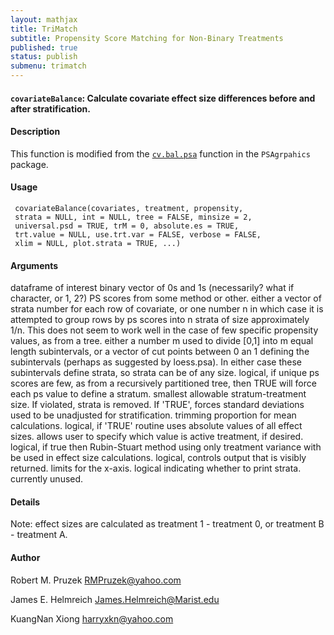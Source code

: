 ```yaml
---
layout: mathjax	
title: TriMatch
subtitle: Propensity Score Matching for Non-Binary Treatments
published: true
status: publish
submenu: trimatch
---
```



#### `covariateBalance`: Calculate covariate effect size differences before and after stratification. ####

#### Description ####


 This function is modified from the
  [`cv.bal.psa`](cv.bal.psa.html) function in the
  `PSAgrpahics` package.


#### Usage ####

     
     covariateBalance(covariates, treatment, propensity,
     strata = NULL, int = NULL, tree = FALSE, minsize = 2,
     universal.psd = TRUE, trM = 0, absolute.es = TRUE,
     trt.value = NULL, use.trt.var = FALSE, verbose = FALSE,
     xlim = NULL, plot.strata = TRUE, ...)


#### Arguments ####

dataframe of interest binary vector of 0s and 1s (necessarily? what if character, or 1, 2?) PS scores from some method or other. either a vector of strata number for each row of covariate, or one number n in which case it is attempted to group rows by ps scores into n strata of size approximately 1/n.  This does not seem to work well in the case of few specific propensity values, as from a tree. either a number m used to divide [0,1] into m equal length subintervals, or a vector of cut points between 0 an 1 defining the subintervals (perhaps as suggested by loess.psa).  In either case these subintervals define strata, so strata can be of any size. logical, if unique ps scores are few, as from a recursively partitioned tree, then TRUE will force each ps value to define a stratum. smallest allowable stratum-treatment size. If violated, strata is removed. If 'TRUE', forces standard deviations used to be unadjusted for stratification. trimming proportion for mean calculations. logical, if 'TRUE' routine uses absolute values of all effect sizes. allows user to specify which value is active treatment, if desired. logical, if true then Rubin-Stuart method using only treatment variance with be used in effect size calculations. logical, controls output that is visibly returned. limits for the x-axis. logical indicating whether to print strata. currently unused.

#### Details ####


 Note: effect sizes are calculated as treatment 1 -
 treatment 0, or treatment B - treatment A.


#### Author ####


 Robert M. Pruzek RMPruzek@yahoo.com
 
 James E. Helmreich James.Helmreich@Marist.edu
 
 KuangNan Xiong harryxkn@yahoo.com


